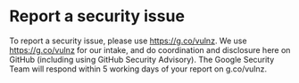 # Report a security issue

To report a security issue, please use https://g.co/vulnz. We use
https://g.co/vulnz for our intake, and do coordination and disclosure here on
GitHub (including using GitHub Security Advisory). The Google Security Team will
respond within 5 working days of your report on g.co/vulnz.
